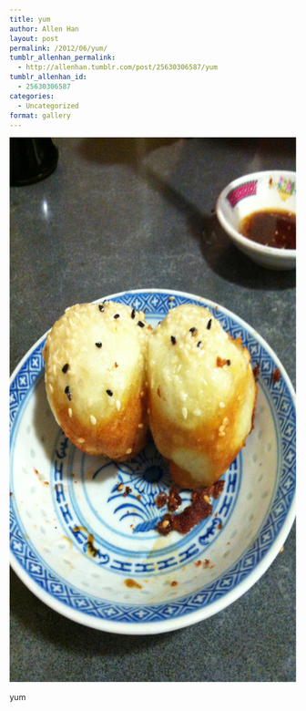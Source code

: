 ```yaml
---
title: yum
author: Allen Han
layout: post
permalink: /2012/06/yum/
tumblr_allenhan_permalink:
  - http://allenhan.tumblr.com/post/25630306587/yum
tumblr_allenhan_id:
  - 25630306587
categories:
  - Uncategorized
format: gallery
---
```

[<img class="alignnone size-full wp-image-430" alt="tumblr_m607tw4n4u1qzkacto1_" src="/images/uploads/2013/03/tumblr_m607tw4n4u1qzkacto1_.jpg" width="715" height="957" />][1]

yum

 [1]: /images/uploads/2013/03/tumblr_m607tw4n4u1qzkacto1_.jpg
